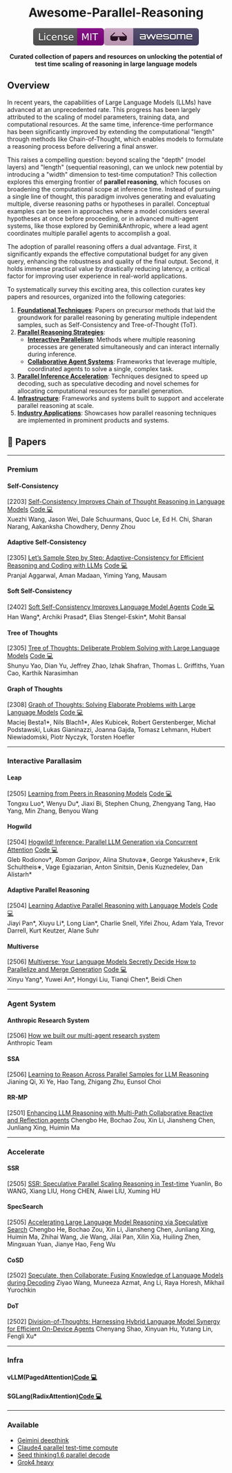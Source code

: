 <div align="center">

# Awesome-Parallel-Reasoning

[![License: MIT](img/License-MIT-purple.svg)](LICENSE)[![Awesome](img/badge.svg)](https://awesome.re)

**Curated collection of papers and resources on unlocking the potential of test time scaling of reasoning in large language models**

</div>

## Overview

In recent years, the capabilities of Large Language Models (LLMs) have advanced at an unprecedented rate. This progress has been largely attributed to the scaling of model parameters, training data, and computational resources. At the same time, inference-time performance has been significantly improved by extending the computational "length" through methods like Chain-of-Thought, which enables models to formulate a reasoning process before delivering a final answer.

This raises a compelling question: beyond scaling the "depth" (model layers) and "length" (sequential reasoning), can we unlock new potential by introducing a "width" dimension to test-time computation? This collection explores this emerging frontier of **parallel reasoning**, which focuses on broadening the computational scope at inference time. Instead of pursuing a single line of thought, this paradigm involves generating and evaluating multiple, diverse reasoning paths or hypotheses in parallel. Conceptual examples can be seen in approaches where a model considers several hypotheses at once before proceeding, or in advanced multi-agent systems, like those explored by Gemini&Anthropic, where a lead agent coordinates multiple parallel agents to accomplish a goal.

The adoption of parallel reasoning offers a dual advantage. First, it significantly expands the effective computational budget for any given query, enhancing the robustness and quality of the final output. Second, it holds immense practical value by drastically reducing latency, a critical factor for improving user experience in real-world applications.

To systematically survey this exciting area, this collection curates key papers and resources, organized into the following categories:

1.  [**Foundational Techniques**](#premium): Papers on precursor methods that laid the groundwork for parallel reasoning by generating multiple independent samples, such as Self-Consistency and Tree-of-Thought (ToT).
2.  [**Parallel Reasoning Strategies**](#interactive-parallasim):
    * [**Interactive Parallelism**](#interactive-parallasim): Methods where multiple reasoning processes are generated simultaneously and can interact internally during inference.
    * [**Collaborative Agent Systems**](#agent-system): Frameworks that leverage multiple, coordinated agents to solve a single, complex task.
3.  [**Parallel Inference Acceleration**](#accelerate): Techniques designed to speed up decoding, such as speculative decoding and novel schemes for allocating computational resources for parallel generation.
4.  [**Infrastructure**](#infra): Frameworks and systems built to support and accelerate parallel reasoning at scale.
4.  [**Industry Applications**](#available): Showcases how parallel reasoning techniques are implemented in prominent products and systems.
<div>

</div>

## 📄 Papers
---
### Premium
#### Self-Consistency
[2203] [Self-Consistency Improves Chain of Thought Reasoning in Language Models](https://arxiv.org/pdf/2203.11171)  [Code 💻]()  
Xuezhi Wang, Jason Wei, Dale Schuurmans, Quoc Le, Ed H. Chi, Sharan Narang, Aakanksha Chowdhery, Denny Zhou

#### Adaptive Self-Consistency
[2305] [Let’s Sample Step by Step: Adaptive-Consistency for Efficient Reasoning and Coding with LLMs](https://arxiv.org/pdf/2305.11860)  [Code 💻](https://github.com/Pranjal2041/AdaptiveConsistency)  
Pranjal Aggarwal, Aman Madaan, Yiming Yang, Mausam

#### Soft Self-Consistency
[2402] [Soft Self-Consistency Improves Language Model Agents](https://arxiv.org/pdf/2402.13212)  [Code 💻](https://github.com/HanNight/soft_self_consistency)  
Han Wang*, Archiki Prasad*, Elias Stengel-Eskin*, Mohit Bansal

#### Tree of Thoughts
[2305] [Tree of Thoughts: Deliberate Problem Solving with Large Language Models](https://arxiv.org/pdf/2305.10601)  [Code 💻](https://github.com/princeton-nlp/tree-of-thought-llm)  
Shunyu Yao, Dian Yu, Jeffrey Zhao, Izhak Shafran, Thomas L. Griffiths, Yuan Cao, Karthik Narasimhan

#### Graph of Thoughts
[2308] [Graph of Thoughts: Solving Elaborate Problems with Large Language Models](https://arxiv.org/pdf/2203.11171)  [Code 💻](https://github.com/spcl/graph-of-thoughts)  
Maciej Besta1*, Nils Blach1*, Ales Kubicek, Robert Gerstenberger, Michał Podstawski, Lukas Gianinazzi, Joanna Gajda, Tomasz Lehmann, Hubert Niewiadomski, Piotr Nyczyk, Torsten Hoefler

---

### Interactive Parallasim
#### Leap
[2505] [Learning from Peers in Reasoning Models](https://arxiv.org/pdf/2505.07787)  [Code 💻](https://github.com/tongxuluo/LeaP)  
Tongxu Luo*, Wenyu Du*, Jiaxi Bi, Stephen Chung, Zhengyang Tang, Hao Yang, Min Zhang, Benyou Wang

#### Hogwild
[2504] [Hogwild! Inference: Parallel LLM Generation via Concurrent Attention](https://arxiv.org/pdf/2504.06261)  [Code 💻](https://github.com/eqimp/hogwild_llm)  
Gleb Rodionov†*, Roman Garipov*, Alina Shutova∗, George Yakushev∗, Erik Schultheis∗, Vage Egiazarian, Anton Sinitsin, Denis Kuznedelev, Dan Alistarh*

#### Adaptive Parallel Reasoning
[2504] [Learning Adaptive Parallel Reasoning with Language Models](https://arxiv.org/pdf/2504.15466)  [Code 💻](https://github.com/Parallel-Reasoning/APR)  
Jiayi Pan*, Xiuyu Li*, Long Lian*, Charlie Snell, Yifei Zhou, Adam Yala, Trevor Darrell, Kurt Keutzer, Alane Suhr

#### Multiverse
[2506] [Multiverse: Your Language Models Secretly Decide How to Parallelize and Merge Generation](https://arxiv.org/pdf/2506.09991)  [Code 💻](https://github.com/Multiverse4FM/Multiverse)  
Xinyu Yang*, Yuwei An*, Hongyi Liu, Tianqi Chen*, Beidi Chen

---

### Agent System
#### Anthropic Research System
[2506] [How we built our multi-agent research system](https://www.anthropic.com/engineering/built-multi-agent-research-system)  
Anthropic Team

#### SSA
[2506] [Learning to Reason Across Parallel Samples for LLM Reasoning](https://arxiv.org/pdf/2506.09014)
Jianing Qi, Xi Ye, Hao Tang, Zhigang Zhu, Eunsol Choi

#### RR-MP
[2501] [Enhancing LLM Reasoning with Multi-Path Collaborative Reactive and Reflection agents](https://arxiv.org/pdf/2501.00430)
Chengbo He, Bochao Zou, Xin Li, Jiansheng Chen, Junliang Xing, Huimin Ma

---

### Accelerate

#### SSR
[2505] [SSR: Speculative Parallel Scaling Reasoning in Test-time](https://arxiv.org/pdf/2505.15340)
Yuanlin, Bo WANG, Xiang LIU, Hong CHEN, Aiwei LIU, Xuming HU

#### SpecSearch
[2505] [Accelerating Large Language Model Reasoning via Speculative Search](https://arxiv.org/pdf/2505.02865)
Chengbo He, Bochao Zou, Xin Li, Jiansheng Chen, Junliang Xing, Huimin Ma, Zhihai Wang, Jie Wang, Jilai Pan, Xilin Xia, Huiling Zhen, Mingxuan Yuan, Jianye Hao, Feng Wu

#### CoSD
[2502] [Speculate, then Collaborate: Fusing Knowledge of Language Models during Decoding](https://arxiv.org/pdf/2502.08020)
Ziyao Wang, Muneeza Azmat, Ang Li, Raya Horesh, Mikhail Yurochkin

#### DoT
[2502] [Division-of-Thoughts: Harnessing Hybrid Language Model Synergy for Efficient On-Device Agents](https://arxiv.org/pdf/2502.04392)
Chenyang Shao, Xinyuan Hu, Yutang Lin, Fengli Xu*

---

### Infra

#### vLLM(PagedAttention)[Code 💻](https://github.com/vllm-project/vllm)  

#### SGLang(RadixAttention)[Code 💻](https://github.com/sgl-project/sglang)  
---

### Available

+ [Geimini deepthink](https://blog.google/technology/google-deepmind/google-gemini-updates-io-2025/)
+ [Claude4 parallel test-time compute](https://www.anthropic.com/news/claude-4)
+ [Seed thinking1.6 parallel decode](https://seed.bytedance.com/zh/seed1_6)
+ [Grok4 heavy](https://x.com/xai/status/1943158495588815072)